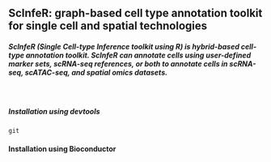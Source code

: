 ## ScInfeR: graph-based cell type annotation toolkit for single cell and spatial technologies

##### ScInfeR (Single Cell-type Inference toolkit using R) is hybrid-based cell-type annotation toolkit. ScInfeR can annotate cells using user-defined marker sets, scRNA-seq references, or both to annotate cells in scRNA-seq, scATAC-seq, and spatial omics datasets.
<br>

##### Installation using devtools
```
git
```
#### Installation using Bioconductor
```

```